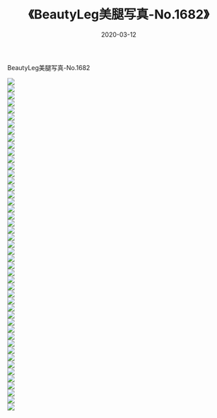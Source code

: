 ﻿---
layout: post
title:  《BeautyLeg美腿写真-No.1682》
date:   2020-03-12
img: http://img.660000.xyz/Sharelink/网络美图/2020/BeautyLeg美腿写真-No.1682/000.jpg
categories: [美女, 清纯, 唯美]
---

BeautyLeg美腿写真-No.1682

  ![](http://img.660000.xyz/Sharelink/网络美图/2020/BeautyLeg美腿写真-No.1682/001.jpg) <br> ![](http://img.660000.xyz/Sharelink/网络美图/2020/BeautyLeg美腿写真-No.1682/002.jpg) <br> ![](http://img.660000.xyz/Sharelink/网络美图/2020/BeautyLeg美腿写真-No.1682/003.jpg) <br> ![](http://img.660000.xyz/Sharelink/网络美图/2020/BeautyLeg美腿写真-No.1682/004.jpg) <br> ![](http://img.660000.xyz/Sharelink/网络美图/2020/BeautyLeg美腿写真-No.1682/005.jpg) <br> ![](http://img.660000.xyz/Sharelink/网络美图/2020/BeautyLeg美腿写真-No.1682/006.jpg) <br> ![](http://img.660000.xyz/Sharelink/网络美图/2020/BeautyLeg美腿写真-No.1682/007.jpg) <br> ![](http://img.660000.xyz/Sharelink/网络美图/2020/BeautyLeg美腿写真-No.1682/008.jpg) <br> ![](http://img.660000.xyz/Sharelink/网络美图/2020/BeautyLeg美腿写真-No.1682/009.jpg) <br> ![](http://img.660000.xyz/Sharelink/网络美图/2020/BeautyLeg美腿写真-No.1682/010.jpg) <br> ![](http://img.660000.xyz/Sharelink/网络美图/2020/BeautyLeg美腿写真-No.1682/011.jpg) <br> ![](http://img.660000.xyz/Sharelink/网络美图/2020/BeautyLeg美腿写真-No.1682/012.jpg) <br> ![](http://img.660000.xyz/Sharelink/网络美图/2020/BeautyLeg美腿写真-No.1682/013.jpg) <br> ![](http://img.660000.xyz/Sharelink/网络美图/2020/BeautyLeg美腿写真-No.1682/014.jpg) <br> ![](http://img.660000.xyz/Sharelink/网络美图/2020/BeautyLeg美腿写真-No.1682/015.jpg) <br> ![](http://img.660000.xyz/Sharelink/网络美图/2020/BeautyLeg美腿写真-No.1682/016.jpg) <br> ![](http://img.660000.xyz/Sharelink/网络美图/2020/BeautyLeg美腿写真-No.1682/017.jpg) <br> ![](http://img.660000.xyz/Sharelink/网络美图/2020/BeautyLeg美腿写真-No.1682/018.jpg) <br> ![](http://img.660000.xyz/Sharelink/网络美图/2020/BeautyLeg美腿写真-No.1682/019.jpg) <br> ![](http://img.660000.xyz/Sharelink/网络美图/2020/BeautyLeg美腿写真-No.1682/020.jpg) <br> ![](http://img.660000.xyz/Sharelink/网络美图/2020/BeautyLeg美腿写真-No.1682/021.jpg) <br> ![](http://img.660000.xyz/Sharelink/网络美图/2020/BeautyLeg美腿写真-No.1682/022.jpg) <br> ![](http://img.660000.xyz/Sharelink/网络美图/2020/BeautyLeg美腿写真-No.1682/023.jpg) <br> ![](http://img.660000.xyz/Sharelink/网络美图/2020/BeautyLeg美腿写真-No.1682/024.jpg) <br> ![](http://img.660000.xyz/Sharelink/网络美图/2020/BeautyLeg美腿写真-No.1682/025.jpg) <br> ![](http://img.660000.xyz/Sharelink/网络美图/2020/BeautyLeg美腿写真-No.1682/026.jpg) <br> ![](http://img.660000.xyz/Sharelink/网络美图/2020/BeautyLeg美腿写真-No.1682/027.jpg) <br> ![](http://img.660000.xyz/Sharelink/网络美图/2020/BeautyLeg美腿写真-No.1682/028.jpg) <br> ![](http://img.660000.xyz/Sharelink/网络美图/2020/BeautyLeg美腿写真-No.1682/029.jpg) <br> ![](http://img.660000.xyz/Sharelink/网络美图/2020/BeautyLeg美腿写真-No.1682/030.jpg) <br> ![](http://img.660000.xyz/Sharelink/网络美图/2020/BeautyLeg美腿写真-No.1682/031.jpg) <br> ![](http://img.660000.xyz/Sharelink/网络美图/2020/BeautyLeg美腿写真-No.1682/032.jpg) <br> ![](http://img.660000.xyz/Sharelink/网络美图/2020/BeautyLeg美腿写真-No.1682/033.jpg) <br> ![](http://img.660000.xyz/Sharelink/网络美图/2020/BeautyLeg美腿写真-No.1682/034.jpg) <br> ![](http://img.660000.xyz/Sharelink/网络美图/2020/BeautyLeg美腿写真-No.1682/035.jpg) <br> ![](http://img.660000.xyz/Sharelink/网络美图/2020/BeautyLeg美腿写真-No.1682/036.jpg) <br> ![](http://img.660000.xyz/Sharelink/网络美图/2020/BeautyLeg美腿写真-No.1682/037.jpg) <br> ![](http://img.660000.xyz/Sharelink/网络美图/2020/BeautyLeg美腿写真-No.1682/038.jpg) <br> ![](http://img.660000.xyz/Sharelink/网络美图/2020/BeautyLeg美腿写真-No.1682/039.jpg) <br> ![](http://img.660000.xyz/Sharelink/网络美图/2020/BeautyLeg美腿写真-No.1682/040.jpg) <br> ![](http://img.660000.xyz/Sharelink/网络美图/2020/BeautyLeg美腿写真-No.1682/041.jpg) <br> ![](http://img.660000.xyz/Sharelink/网络美图/2020/BeautyLeg美腿写真-No.1682/042.jpg) <br> ![](http://img.660000.xyz/Sharelink/网络美图/2020/BeautyLeg美腿写真-No.1682/043.jpg) <br> ![](http://img.660000.xyz/Sharelink/网络美图/2020/BeautyLeg美腿写真-No.1682/044.jpg) <br> ![](http://img.660000.xyz/Sharelink/网络美图/2020/BeautyLeg美腿写真-No.1682/045.jpg) <br> ![](http://img.660000.xyz/Sharelink/网络美图/2020/BeautyLeg美腿写真-No.1682/046.jpg) <br> ![](http://img.660000.xyz/Sharelink/网络美图/2020/BeautyLeg美腿写真-No.1682/047.jpg) <br>